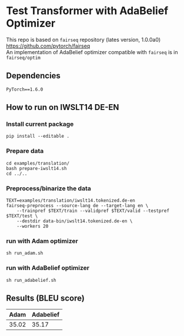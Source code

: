 # Test Transformer with AdaBelief Optimizer
This repo is based on ```fairseq``` repository (lates version, 1.0.0a0) https://github.com/pytorch/fairseq <br>
An implementation of AdaBelief optimizer compatible with ```fairseq``` is in ```fairseq/optim```

## Dependencies
```PyTorch==1.6.0```

## How to run on IWSLT14 DE-EN
### Install current package
```pip install --editable .```

### Prepare data
```
cd examples/translation/
bash prepare-iwslt14.sh
cd ../..
```
### Preprocess/binarize the data
```
TEXT=examples/translation/iwslt14.tokenized.de-en
fairseq-preprocess --source-lang de --target-lang en \
    --trainpref $TEXT/train --validpref $TEXT/valid --testpref $TEXT/test \
    --destdir data-bin/iwslt14.tokenized.de-en \
    --workers 20
```
### run with Adam optimizer
```sh run_adam.sh```

### run with AdaBelief optimizer
```sh run_adabelief.sh```

## Results (BLEU score)
| Adam      | Adabelief |
| --------- | --------- |
| 35.02     | 35.17       |
